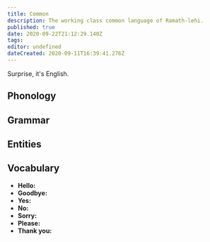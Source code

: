 ```yaml
---
title: Common
description: The working class common language of Ramath-lehi.
published: true
date: 2020-09-22T21:12:29.140Z
tags: 
editor: undefined
dateCreated: 2020-09-11T16:39:41.276Z
---
```


Surprise, it's English.

## Phonology

## Grammar

## Entities

## Vocabulary

- **Hello:** 
- **Goodbye:** 
- **Yes:** 
- **No:** 
- **Sorry:** 
- **Please:** 
- **Thank you:** 